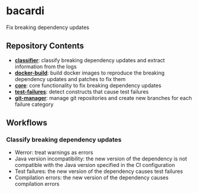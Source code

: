 # bacardi
Fix breaking dependency updates

## Repository Contents

- **[classifier](breaking-classifier)**: classify breaking dependency updates and extract information from the logs
- **[docker-build](docker-build)**: build docker images to reproduce the breaking dependency updates and patches to fix them
- **[core](core)**: core functionality to fix breaking dependency updates
- **[test-failures](test-failures)**: detect constructs that cause test failures
- **[git-manager](git-manager)**: manage git repositories and create new branches for each failure category
 
##  Workflows

### Classify breaking dependency updates

- Werror: treat warnings as errors
- Java version incompatibility: the new version of the dependency is not compatible with the Java version specified in the CI configuration
- Test failures: the new version of the dependency causes test failures
- Compilation errors: the new version of the dependency causes compilation errors
